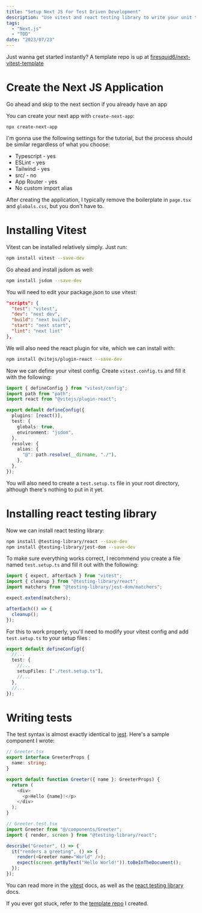 ```yaml
---
title: "Setup Next JS for Test Driven Development"
description: "Use vitest and react testing library to write your unit tests"
tags:
  - "Next.js"
  - "TDD"
date: "2023/07/23"
---
```


Just wanna get started instantly? A template repo is up at [firesquid6/next-vitest-template](https://github.com/firesquid6/next-vitest-template)

# Create the Next JS Application

Go ahead and skip to the next section if you already have an app

You can create your next app with `create-next-app`:

```
npx create-next-app
```

I'm gonna use the following settings for the tutorial, but the process should be similar regardless of what you choose:

- Typescript - yes
- ESLint - yes
- Tailwind - yes
- src/ - no
- App Router - yes
- No custom import alias

After creating the application, I typically remove the boilerplate in `page.tsx` and `globals.css`, but you don't have to.

# Installing Vitest

Vitest can be installed relatively simply. Just run:

```bash
npm install vitest --save-dev
```

Go ahead and install jsdom as well:

```bash
npm install jsdom --save-dev
```

You will need to edit your package.json to use vitest:

```json
"scripts": {
  "test": "vitest",
  "dev": "next dev",
  "build": "next build",
  "start": "next start",
  "lint": "next lint"
},
```

We will also need the react plugin for vite, which we can install with:

```bash
npm install @vitejs/plugin-react --save-dev
```

Now we can define your vitest config. Create `vitest.config.ts` and fill it with the following:

```ts
import { defineConfig } from "vitest/config";
import path from "path";
import react from "@vitejs/plugin-react";

export default defineConfig({
  plugins: [react()],
  test: {
    globals: true,
    environment: "jsdom",
  },
  resolve: {
    alias: {
      "@": path.resolve(__dirname, "./"),
    },
  },
});
```

You will also need to create a `test.setup.ts` file in your root directory, although there's nothing to put in it yet.

# Installing react testing library

Now we can install react testing library:

```bash
npm install @testing-library/react --save-dev
npm install @testing-library/jest-dom --save-dev
```

To make sure everything works correct, I recommend you create a file named `test.setup.ts` and fill it out with the following:

```ts
import { expect, afterEach } from "vitest";
import { cleanup } from "@testing-library/react";
import matchers from "@testing-library/jest-dom/matchers";

expect.extend(matchers);

afterEach(() => {
  cleanup();
});
```

For this to work properly, you'll need to modify your vitest config and add `test.setup.ts` to your setup files :

```ts
export default defineConfig({
  //...
  test: {
    //...
    setupFiles: ["./test.setup.ts"],
    //...
  },
  //...
});
```

# Writing tests

The test syntax is almost exactly identical to [jest](https://jestjs.io/). Here's a sample component I wrote:

```ts
// Greeter.tsx
export interface GreeterProps {
  name: string;
}

export default function Greeter({ name }: GreeterProps) {
  return (
    <div>
      <p>Hello {name}!</p>
    </div>
  );
}
```

```ts
// Greeter.test.tsx
import Greeter from "@/components/Greeter";
import { render, screen } from "@testing-library/react";

describe("Greeter", () => {
  it("renders a greeting", () => {
    render(<Greeter name="World" />);
    expect(screen.getByText("Hello World!")).toBeInTheDocument();
  });
});
```

You can read more in the [vitest](https://vitest.dev/) docs, as well as the [react testing library](https://testing-library.com/docs/react-testing-library/intro/) docs.

If you ever got stuck, refer to the [template repo](https://github.com/firesquid6/next-vitest-template) I created.
